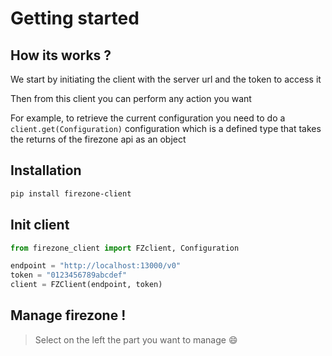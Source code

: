 # Getting started

## How its works ?

We start by initiating the client with the server url and the token to access it

Then from this client you can perform any action you want

For example, to retrieve the current configuration you need to do a `client.get(Configuration)` configuration which is a defined type that takes the returns of the firezone api as an object


## Installation

```bash
pip install firezone-client
```

## Init client

```python
from firezone_client import FZclient, Configuration

endpoint = "http://localhost:13000/v0"
token = "0123456789abcdef"
client = FZClient(endpoint, token)
```

## Manage firezone !

> Select on the left the part you want to manage :smile:
